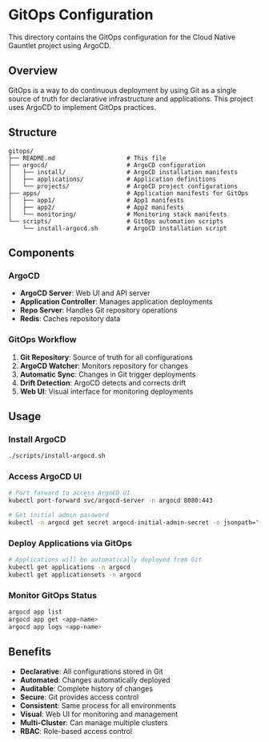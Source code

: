 # GitOps Configuration

This directory contains the GitOps configuration for the Cloud Native Gauntlet project using ArgoCD.

## Overview

GitOps is a way to do continuous deployment by using Git as a single source of truth for declarative infrastructure and applications. This project uses ArgoCD to implement GitOps practices.

## Structure

```
gitops/
├── README.md                    # This file
├── argocd/                      # ArgoCD configuration
│   ├── install/                 # ArgoCD installation manifests
│   ├── applications/            # Application definitions
│   └── projects/                # ArgoCD project configurations
├── apps/                        # Application manifests for GitOps
│   ├── app1/                    # App1 manifests
│   ├── app2/                    # App2 manifests
│   └── monitoring/              # Monitoring stack manifests
└── scripts/                     # GitOps automation scripts
    └── install-argocd.sh        # ArgoCD installation script
```

## Components

### ArgoCD
- **ArgoCD Server**: Web UI and API server
- **Application Controller**: Manages application deployments
- **Repo Server**: Handles Git repository operations
- **Redis**: Caches repository data

### GitOps Workflow
1. **Git Repository**: Source of truth for all configurations
2. **ArgoCD Watcher**: Monitors repository for changes
3. **Automatic Sync**: Changes in Git trigger deployments
4. **Drift Detection**: ArgoCD detects and corrects drift
5. **Web UI**: Visual interface for monitoring deployments

## Usage

### Install ArgoCD
```bash
./scripts/install-argocd.sh
```

### Access ArgoCD UI
```bash
# Port forward to access ArgoCD UI
kubectl port-forward svc/argocd-server -n argocd 8080:443

# Get initial admin password
kubectl -n argocd get secret argocd-initial-admin-secret -o jsonpath="{.data.password}" | base64 -d
```

### Deploy Applications via GitOps
```bash
# Applications will be automatically deployed from Git
kubectl get applications -n argocd
kubectl get applicationsets -n argocd
```

### Monitor GitOps Status
```bash
argocd app list
argocd app get <app-name>
argocd app logs <app-name>
```

## Benefits

- **Declarative**: All configurations stored in Git
- **Automated**: Changes automatically deployed
- **Auditable**: Complete history of changes
- **Secure**: Git provides access control
- **Consistent**: Same process for all environments
- **Visual**: Web UI for monitoring and management
- **Multi-Cluster**: Can manage multiple clusters
- **RBAC**: Role-based access control 